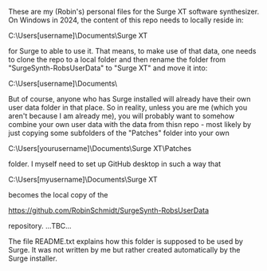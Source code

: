 These are my (Robin's) personal files for the Surge XT software synthesizer. On Windows in 2024, the
content of this repo needs to locally reside in:

  C:\Users\[username]\Documents\Surge XT

for Surge to able to use it. That means, to make use of that data, one needs to clone the repo to a
local folder and then rename the folder from "SurgeSynth-RobsUserData" to "Surge XT" and move it 
into:

  C:\Users\[username]\Documents\  

But of course, anyone who has Surge installed will already have their own user data folder in that
place. So in reality, unless you are me (which you aren't because I am already me), you will 
probably want to somehow combine your own user data with the data from thisn repo - most likely by 
just copying some subfolders of the "Patches" folder into your own 

  C:\Users\[yourusername]\Documents\Surge XT\Patches

folder. I myself need to set up GitHub desktop in such a way that

  C:\Users\[myusername]\Documents\Surge XT

becomes the local copy of the

  https://github.com/RobinSchmidt/SurgeSynth-RobsUserData
  
repository. ...TBC...




The file README.txt explains how this folder is supposed to be used by Surge. It was not written by 
me but rather created automatically by the Surge installer.